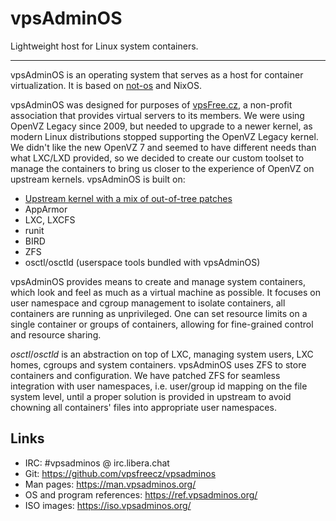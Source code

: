 # vpsAdminOS

Lightweight host for Linux system containers.

---

vpsAdminOS is an operating system that serves as a host for container
virtualization. It is based on [not-os](https://github.com/cleverca22/not-os/)
and NixOS.

vpsAdminOS was designed for purposes of [vpsFree.cz](https://vpsfree.org),
a non-profit association that provides virtual servers to its members. We were
using OpenVZ Legacy since 2009, but needed to upgrade to a newer kernel,
as modern Linux distributions stopped supporting the OpenVZ Legacy kernel.
We didn't like the new OpenVZ 7 and seemed to have different needs than what
LXC/LXD provided, so we decided to create our custom toolset to manage
the containers to bring us closer to the experience of OpenVZ on upstream
kernels. vpsAdminOS is built on:

- [Upstream kernel with a mix of out-of-tree patches](https://github.com/vpsfreecz/linux)
- AppArmor
- LXC, LXCFS
- runit
- BIRD
- ZFS
- osctl/osctld (userspace tools bundled with vpsAdminOS)

vpsAdminOS provides means to create and manage system containers, which look
and feel as much as a virtual machine as possible. It focuses on user
namespace and cgroup management to isolate containers, all containers are
running as unprivileged. One can set resource limits on a single container
or groups of containers, allowing for fine-grained control and resource sharing.

*osctl*/*osctld* is an abstraction on top of LXC, managing system users, LXC
homes, cgroups and system containers. vpsAdminOS uses ZFS to store containers
and configuration. We have patched ZFS for seamless integration with user
namespaces, i.e. user/group id mapping on the file system level, until a proper
solution is provided in upstream to avoid chowning all containers' files into
appropriate user namespaces.

## Links

* IRC: #vpsadminos @ irc.libera.chat
* Git: <https://github.com/vpsfreecz/vpsadminos>
* Man pages: <https://man.vpsadminos.org/>
* OS and program references: <https://ref.vpsadminos.org/>
* ISO images: <https://iso.vpsadminos.org/>
